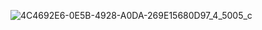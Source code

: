 ![4C4692E6-0E5B-4928-A0DA-269E15680D97_4_5005_c](https://user-images.githubusercontent.com/60004408/138841280-755abf3a-5c7f-43a2-8de1-466c313a2fc4.jpeg)








